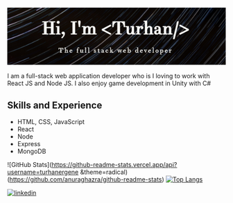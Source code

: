 ![Full-stack developer](https://github.com/TurhanErgene/TurhanErgene/blob/main/Banner.png)

I am a full-stack web application developer who is I loving to work with React JS and Node JS. I also enjoy game development in Unity with C#
 
## Skills and Experience
* HTML, CSS, JavaScript
* React
* Node
* Express
* MongoDB

![GitHub Stats](https://github-readme-stats.vercel.app/api?username=turhanergene &theme=radical)(https://github.com/anuraghazra/github-readme-stats) [![Top Langs](https://github-readme-stats.vercel.app/api/top-langs/?username=turhanergene)](https://github.com/anuraghazra/github-readme-stats)

[<img src='https://cdn.jsdelivr.net/npm/simple-icons@3.0.1/icons/linkedin.svg' alt='linkedin' height='40'>](https://www.linkedin.com/in/turhan-e-b25916113/) 
 
 
<!--


**TurhanErgene/TurhanErgene** is a ✨ _special_ ✨ repository because its `README.md` (this file) appears on your GitHub profile.

Here are some ideas to get you started:

- 🔭 I’m currently working on ...
- 🌱 I’m currently learning ...
- 👯 I’m looking to collaborate on ...
- 🤔 I’m looking for help with ...
- 💬 Ask me about ...
- 📫 How to reach me: ...
- 😄 Pronouns: ...
- ⚡ Fun fact: ...
-->

